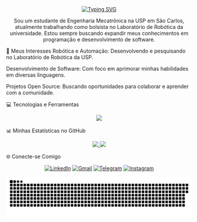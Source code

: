 <div align="center">
<a href="https://github.com/NicolasFCruvinel">
<img src="https://readme-typing-svg.herokuapp.com?font=Inter&size=30&pause=1000&color=36BCF7&center=true&vCenter=true&width=500&lines=Hey%2C+I'm+Nicolas+Cruvinel+%F0%9F%91%8B;Mechatronics+Engineering+Student+at+USP;Robotics+Researcher;Passionate+about+Programming" alt="Typing SVG" />
</a>
</div>

<p align="center">
Sou um estudante de Engenharia Mecatrônica na USP em São Carlos, atualmente trabalhando como bolsista no Laboratório de Robótica da universidade. Estou sempre buscando expandir meus conhecimentos em programação e desenvolvimento de software.
</p>

🔭 Meus Interesses
Robótica e Automação: Desenvolvendo e pesquisando no Laboratório de Robótica da USP.

Desenvolvimento de Software: Com foco em aprimorar minhas habilidades em diversas linguagens.

Projetos Open Source: Buscando oportunidades para colaborar e aprender com a comunidade.

💻 Tecnologias e Ferramentas
<p align="center">
<a href="https://skillicons.dev">
<img src="https://skillicons.dev/icons?i=react,nextjs,nestjs,nodejs,docker,aws,git,github,vscode,linux,macos" />
</a>
</p>

📊 Minhas Estatísticas no GitHub
<div align="center">
<a href="https://github.com/NicolasFCruvinel">
<img width="48%" src="https://github-readme-stats.vercel.app/api?username=NicolasFCruvinel&show_icons=true&include_all_commits=true&count_private=true&theme=gruvbox&hide_border=true&bg_color=1d2021" />
<img width="48%" src="https://github-readme-stats.vercel.app/api/top-langs/?username=NicolasFCruvinel&layout=compact&langs_count=7&theme=gruvbox&hide_border=true&bg_color=1d2021" />
</a>
</div>

🌐 Conecte-se Comigo
<p align="center">
<a href="https://linkedin.com/in/nicolas-cruvinel-703a03217" target="_blank"><img src="https://img.shields.io/badge/LinkedIn-0077B5?style=for-the-badge&logo=linkedin&logoColor=white&labelColor=101010" alt="LinkedIn"></a>
<a href="mailto:nicolasfcmsouza@usp.br" target="_blank"><img src="https://img.shields.io/badge/Gmail-D14836?style=for-the-badge&logo=gmail&logoColor=white&labelColor=101010" alt="Gmail"></a>
<a href="https://t.me/Cruvinel_Nicolas" target="_blank"><img src="https://img.shields.io/badge/Telegram-2CA5E0?style=for-the-badge&logo=telegram&logoColor=white&labelColor=101010" alt="Telegram"></a>
<a href="https://instagram.com/nicolas_cruvinel" target="_blank"><img src="https://img.shields.io/badge/Instagram-E4405F?style=for-the-badge&logo=instagram&logoColor=white&labelColor=101010" alt="Instagram"></a>
</p>

<div align="center">
<img src="https://github.com/NicolasFCruvinel/NicolasFCruvinel/blob/output/github-contribution-grid-snake.svg" alt="Snake animation" />
</div>
